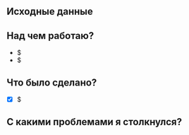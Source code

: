 

## Исходные данные

<!-- #номер_тикета -->

## Над чем работаю?

* $
* $

## Что было сделано?

* [x] $

## С какими проблемами я столкнулся?

<!-- Пишешь когда, столкнулся с проблемой -->
